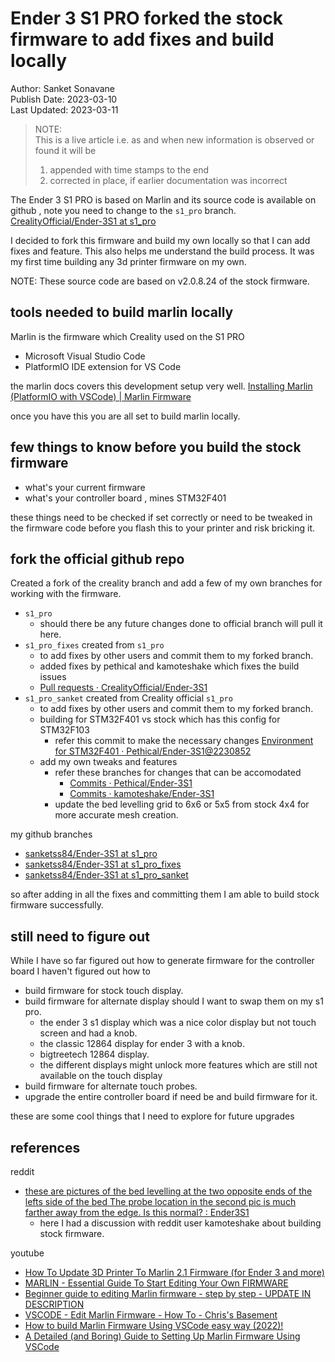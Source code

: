 # Ender 3 S1 PRO forked the stock firmware to add fixes and build locally 

Author: Sanket Sonavane   
Publish Date: 2023-03-10   
Last Updated: 2023-03-11  

> NOTE:  
> This is a live article i.e. as and when new information is observed or found it will be  
> 1. appended with time stamps to the end  
> 2. corrected in place, if earlier documentation was incorrect  
  
The Ender 3 S1 PRO is based on Marlin and its source code is available on github , note you need to change to the `s1_pro` branch.
[CrealityOfficial/Ender-3S1 at s1_pro](https://github.com/CrealityOfficial/Ender-3S1/tree/s1_pro) 

I decided to fork this firmware and build my own locally so that I can add fixes and feature. This also helps me understand the build process. It was my first time building any 3d printer firmware on my own.

NOTE: These source code are based on v2.0.8.24 of the stock firmware.

## tools needed to build marlin locally 
Marlin is the firmware which Creality used on the S1 PRO

- Microsoft Visual Studio Code 
- PlatformIO IDE extension for VS Code

the marlin docs covers this development setup very well. 
[Installing Marlin (PlatformIO with VSCode) | Marlin Firmware](https://marlinfw.org/docs/basics/install_platformio_vscode.html)

once you have this you are all set to build marlin locally.

## few things to know before you build the stock firmware
- what's your current firmware 
- what's your controller board , mines STM32F401

these things need to be checked if set correctly or need to be tweaked in the firmware code before you flash this to your printer and risk bricking it.

## fork the official github repo
Created a fork of the creality branch and add a few of my own branches for working with the firmware. 

- `s1_pro` 
    - should there be any future changes done to official branch will pull it here.
- `s1_pro_fixes` created from `s1_pro`
    - to add fixes by other users and commit them to my forked branch.
    - added fixes by pethical and kamoteshake which fixes the build issues
    - [Pull requests · CrealityOfficial/Ender-3S1](https://github.com/CrealityOfficial/Ender-3S1/pulls)
- `s1_pro_sanket`  created from Creality official `s1_pro`
    - to add fixes by other users and commit them to my forked branch.
    - building for STM32F401 vs stock which has this config for STM32F103
        - refer this commit to make the necessary changes [Environment for STM32F401 · Pethical/Ender-3S1@2230852](https://github.com/Pethical/Ender-3S1/commit/22308521e74d386ac8c9e25f83337c9c045fb4a6) 
    - add my own tweaks and features 
        - refer these branches for changes that can be accomodated 
            - [Commits · Pethical/Ender-3S1](https://github.com/Pethical/Ender-3S1/commits/s1_pro_pethical)
            - [Commits · kamoteshake/Ender-3S1](https://github.com/kamoteshake/Ender-3S1/commits/s1_plus)
        - update the bed levelling grid to 6x6 or 5x5 from stock 4x4 for more accurate mesh creation.

my github branches
- [sanketss84/Ender-3S1 at s1_pro](https://github.com/sanketss84/Ender-3S1/tree/s1_pro)
- [sanketss84/Ender-3S1 at s1_pro_fixes](https://github.com/sanketss84/Ender-3S1/tree/s1_pro_fixes)
- [sanketss84/Ender-3S1 at s1_pro_sanket](https://github.com/sanketss84/Ender-3S1/tree/s1_pro_sanket)

so after adding in all the fixes and committing them I am able to build stock firmware successfully.

## still need to figure out
While I have so far figured out how to generate firmware for the controller board I haven't figured out how to 

- build firmware for stock touch display.
- build firmware for alternate display should I want to swap them on my s1 pro.
    - the ender 3 s1 display which was a nice color display but not touch screen and had a knob.
    - the classic 12864 display for ender 3 with a knob. 
    - bigtreetech 12864 display. 
    - the different displays might unlock more features which are still not available on the touch display
- build firmware for alternate touch probes.
- upgrade the entire controller board if need be and build firmware for it.

these are some cool things that I need to explore for future upgrades 

## references

reddit
- [these are pictures of the bed levelling at the two opposite ends of the lefts side of the bed The probe location in the second pic is much farther away from the edge. Is this normal? : Ender3S1](https://www.reddit.com/r/Ender3S1/comments/110zqqa/these_are_pictures_of_the_bed_leveling_at_the_two/)
  - here I had a discussion with reddit user kamoteshake about building stock firmware.

youtube
- [How To Update 3D Printer To Marlin 2.1 Firmware (for Ender 3 and more)](https://www.youtube.com/watch?v=dAlENiT3iek)
- [MARLIN - Essential Guide To Start Editing Your Own FIRMWARE](https://www.youtube.com/watch?v=ire4ZcAUsjA)
- [Beginner guide to editing Marlin firmware - step by step - UPDATE IN DESCRIPTION](https://www.youtube.com/watch?v=J9vxJT5Tgh4)
- [VSCODE - Edit Marlin Firmware - How To - Chris's Basement](https://www.youtube.com/watch?v=W6zYvRgGr3Q)
- [How to build Marlin Firmware Using VSCode easy way (2022)!](https://www.youtube.com/watch?v=vO9QmRr4gG4)
- [A Detailed (and Boring) Guide to Setting Up Marlin Firmware Using VSCode](https://www.youtube.com/watch?v=QXkqhf_JDSk)

